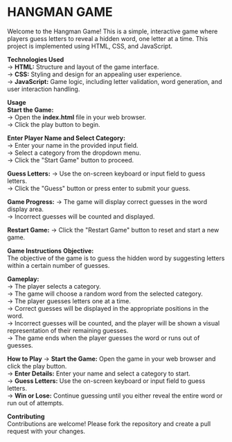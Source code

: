 # HANGMAN GAME

Welcome to the Hangman Game! This is a simple, interactive game where players guess letters to reveal a hidden word, one letter at a time. 
This project is implemented using HTML, CSS, and JavaScript.

**Technologies Used** <br>
-> __HTML:__ Structure and layout of the game interface.<br>
-> __CSS:__ Styling and design for an appealing user experience.<br>
-> __JavaScript:__ Game logic, including letter validation, word generation, and user interaction handling.<br>

**Usage** <br>
__Start the Game:__ <br>
-> Open the __index.html__ file in your web browser.<br>
-> Click the play button to begin.<br>

__Enter Player Name and Select Category:__ <br>
-> Enter your name in the provided input field.<br>
-> Select a category from the dropdown menu.<br>
-> Click the "Start Game" button to proceed.<br>

__Guess Letters:__
-> Use the on-screen keyboard or input field to guess letters. <br>
-> Click the "Guess" button or press enter to submit your guess.

__Game Progress:__
-> The game will display correct guesses in the word display area. <br>
-> Incorrect guesses will be counted and displayed.

__Restart Game:__
-> Click the "Restart Game" button to reset and start a new game.

**Game Instructions**
__Objective:__ <br>
The objective of the game is to guess the hidden word by suggesting letters within a certain number of guesses.<br>

__Gameplay:__ <br>
-> The player selects a category.<br>
-> The game will choose a random word from the selected category.<br>
-> The player guesses letters one at a time.<br>
-> Correct guesses will be displayed in the appropriate positions in the word.<br>
-> Incorrect guesses will be counted, and the player will be shown a visual representation of their remaining guesses.<br>
-> The game ends when the player guesses the word or runs out of guesses.

**How to Play**
-> __Start the Game:__ Open the game in your web browser and click the play button.<br>
-> __Enter Details:__ Enter your name and select a category to start.<br>
-> __Guess Letters:__ Use the on-screen keyboard or input field to guess letters.<br>
-> __Win or Lose:__ Continue guessing until you either reveal the entire word or run out of attempts.

__Contributing__ <br>
Contributions are welcome! Please fork the repository and create a pull request with your changes.
